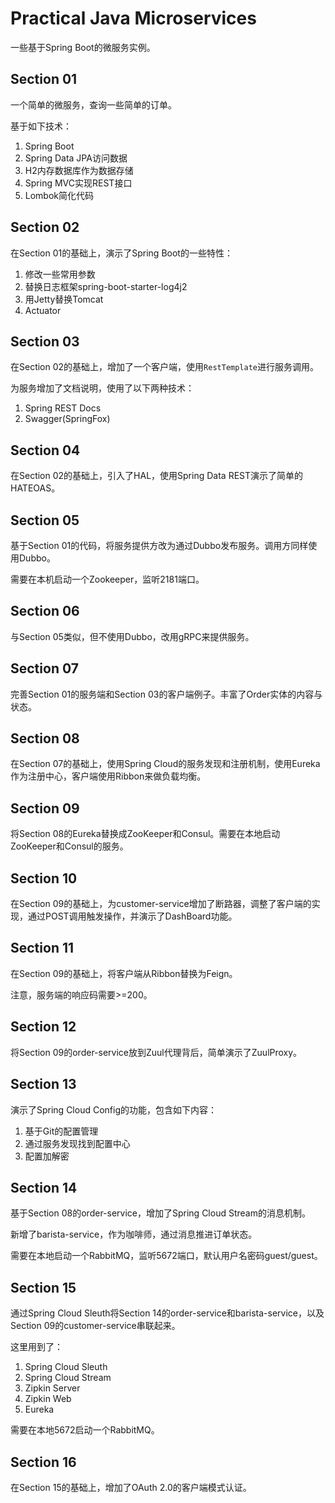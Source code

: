 # Practical Java Microservices

一些基于Spring Boot的微服务实例。

## Section 01

一个简单的微服务，查询一些简单的订单。

基于如下技术：

1. Spring Boot
2. Spring Data JPA访问数据
3. H2内存数据库作为数据存储
4. Spring MVC实现REST接口
5. Lombok简化代码

## Section 02

在Section 01的基础上，演示了Spring Boot的一些特性：

1. 修改一些常用参数
2. 替换日志框架spring-boot-starter-log4j2
3. 用Jetty替换Tomcat
4. Actuator

## Section 03

在Section 02的基础上，增加了一个客户端，使用`RestTemplate`进行服务调用。

为服务增加了文档说明，使用了以下两种技术：

1. Spring REST Docs
2. Swagger(SpringFox)

## Section 04

在Section 02的基础上，引入了HAL，使用Spring Data REST演示了简单的HATEOAS。

## Section 05

基于Section 01的代码，将服务提供方改为通过Dubbo发布服务。调用方同样使用Dubbo。

需要在本机启动一个Zookeeper，监听2181端口。

## Section 06

与Section 05类似，但不使用Dubbo，改用gRPC来提供服务。

## Section 07

完善Section 01的服务端和Section 03的客户端例子。丰富了Order实体的内容与状态。

## Section 08

在Section 07的基础上，使用Spring Cloud的服务发现和注册机制，使用Eureka作为注册中心，客户端使用Ribbon来做负载均衡。

## Section 09

将Section 08的Eureka替换成ZooKeeper和Consul。需要在本地启动ZooKeeper和Consul的服务。

## Section 10

在Section 09的基础上，为customer-service增加了断路器，调整了客户端的实现，通过POST调用触发操作，并演示了DashBoard功能。

## Section 11

在Section 09的基础上，将客户端从Ribbon替换为Feign。

注意，服务端的响应码需要>=200。

## Section 12

将Section 09的order-service放到Zuul代理背后，简单演示了ZuulProxy。

## Section 13

演示了Spring Cloud Config的功能，包含如下内容：

1. 基于Git的配置管理
2. 通过服务发现找到配置中心
3. 配置加解密

## Section 14

基于Section 08的order-service，增加了Spring Cloud Stream的消息机制。

新增了barista-service，作为咖啡师，通过消息推进订单状态。

需要在本地启动一个RabbitMQ，监听5672端口，默认用户名密码guest/guest。

## Section 15

通过Spring Cloud Sleuth将Section 14的order-service和barista-service，以及Section 09的customer-service串联起来。

这里用到了：

1. Spring Cloud Sleuth
2. Spring Cloud Stream
3. Zipkin Server
4. Zipkin Web
5. Eureka

需要在本地5672启动一个RabbitMQ。

## Section 16

在Section 15的基础上，增加了OAuth 2.0的客户端模式认证。
